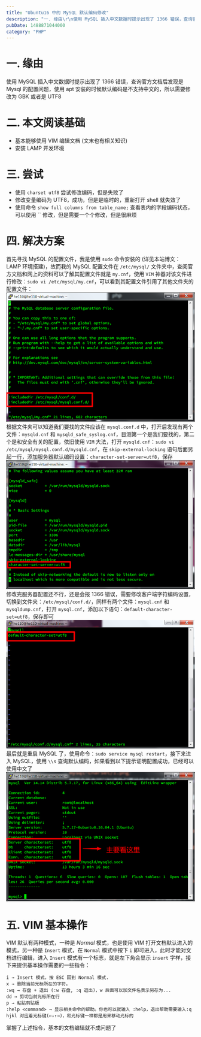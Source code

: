 ```yaml
---
title: "Ubuntu16 中的 MySQL 默认编码修改"
description: "一. 缘由\r\n使用 MySQL 插入中文数据时提示出现了 1366 错误，查询官方文档后发现是 Mysql 的配置问题，使用 apt 安装的时候默认编码是不支持中文的，所以需要修改为 GBK 或者是 UTF8\r\n\r\n二. 本文阅读基础\r\n基本能够使用 VIM 编辑文档 (文末也有相关知识)\r\n安装 LAMP 开发环境"
pubDate: 1488871044000
category: "PHP"
---
```


# 一. 缘由

使用 MySQL 插入中文数据时提示出现了 1366 错误，查询官方文档后发现是 Mysql 的配置问题，使用 apt 安装的时候默认编码是不支持中文的，所以需要修改为 GBK 或者是 UTF8

# 二. 本文阅读基础

-   基本能够使用 VIM 编辑文档 (文末也有相关知识)
-   安装 LAMP 开发环境

# 三. 尝试

-   使用 `charset utf8` 尝试修改编码，但是失败了
-   修改变量编码为 UTF8，成功，但是是临时的，重新打开 shell 就失效了
-   使用命令 `show full columns from table_name;` 查看表内的字段编码状态，可以使用 `` 修改，但是需要一个个修改，但是很麻烦

# 四. 解决方案

首先寻找 MySQL 的配置文件，我是使用 `sudo` 命令安装的 (详见本站博文：LAMP 环境搭建)，故而我的 MySQL 配置文件在 `/etc/mysql/` 文件夹中，查阅官方文档和网上的资料可以了解其配置文件就是 `my.cnf`，使用 `VIM` 神器对该文件进行修改：`sudo vi /etc/mysql/my.cnf`，可以看到其配置文件引用了其他文件夹的配置文件：
![引用外部配置文件](https://raw.githubusercontent.com/He110te4m/img/master/mysql-charset/1.png)
根据文件夹可以知道我们要找的文件应该在 `mysql.conf.d` 中，打开后发现有两个文件：`mysqld.cnf` 和 `mysqld_safe_syslog.cnf`，目测第一个是我们要找的，第二个是和安全有关的配置，依旧使用 `VIM` 大法，打开 `mysqld.cnf`：`sudo vi /etc/mysql/mysql.conf.d/mysqld.cnf`，在 `skip-external-locking` 语句后面另起一行，添加服务器默认编码设置：`character-set-server=utf8`，保存
![修改服务器配置](https://raw.githubusercontent.com/He110te4m/img/master/mysql-charset/2.png)
修改完服务器配置还不行，还是会报 1366 错误，需要修改客户端字符编码设置，切换到文件夹：`/etc/mysql/conf.d/`，同样有两个文件：`mysql.cnf` 和 `mysqldump.cnf`，打开 `mysql.cnf`，添加以下语句：`default-character-set=utf8`，保存即可
![修改客户端配置](https://raw.githubusercontent.com/He110te4m/img/master/mysql-charset/3.png)
最后就是重启 MySQL 了，使用命令：`sudo service mysql restart`，接下来进入 MySQL，使用 `\\s` 查询默认编码，如果看到以下提示证明配置成功，已经可以使用中文了
![MySQL编码配置](https://raw.githubusercontent.com/He110te4m/img/master/mysql-charset/4.png)

# 五. VIM 基本操作

VIM 默认有两种模式，一种是 _Normal_ 模式，也是使用 VIM 打开文档默认进入的模式，另一种是 `Insert` 模式，在 `Normal` 模式中按下 `i` 即可进入，此时才能对文档进行编辑，进入 `Insert` 模式有一个标志，就是左下角会显示 `insert` 字样，接下来提供基本操作需要的一些指令：

```
i → Insert 模式，按 ESC 回到 Normal 模式.
x → 删除当前光标所在的字符。
:wq → 存盘 + 退出 (:w 存盘, :q 退出)，w 后面可以加文件名表示另存为...
dd → 剪切当前光标所在行
p → 粘贴剪贴板
:help <command> → 显示相关命令的帮助。你也可以就输入 :help，退出帮助需要输入:q
hjkl 对应着光标键(←↓↑→)，和光标键一样都是用来移动光标的
```

掌握了上述指令，基本的文档编辑就不成问题了
